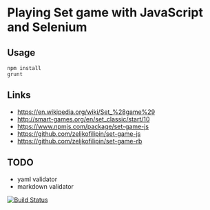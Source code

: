 # Playing Set game with JavaScript and Selenium

## Usage

    npm install
    grunt

## Links

- https://en.wikipedia.org/wiki/Set_%28game%29
- http://smart-games.org/en/set_classic/start/10
- https://www.npmjs.com/package/set-game-js
- https://github.com/zeljkofilipin/set-game-js
- https://github.com/zeljkofilipin/set-game-rb

## TODO

- yaml validator
- markdown validator

[![Build Status](https://travis-ci.org/zeljkofilipin/set-game-js.svg?branch=master)](https://travis-ci.org/zeljkofilipin/set-game-js)
